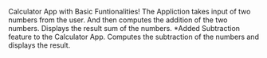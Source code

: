 Calculator App with Basic Funtionalities!
The Appliction takes input of two numbers from the user.
And then computes the addition of the two numbers.
Displays the result sum of the numbers.
*Added Subtraction feature to the Calculator App.
Computes the subtraction of the numbers and displays the result.
